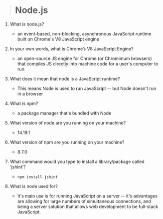 > # Node.js

1. What is node.js?
    - an event-based, non-blocking, asynchronous JavaScript runtime built on Chrome's V8 JavaScript engine

1. In your own words, what is Chrome’s V8 JavaScript Engine?
    - an open-source JS engine for Chrome (or Chromimum browsers) that compiles JS directly into machine code for a user's computer to run

1. What does it mean that node is a JavaScript runtime?
    - This means Node is used to run JavaScript -- but Node doesn't run in a browser

1. What is npm?
    - a package manager that's bundled with Node

1. What version of node are you running on your machine?
    - 14.19.1

1. What version of npm are you running on your machine?
    - 8.7.0

1. What command would you type to install a library/package called ‘jshint’?
    - `npm install jshint`

1. What is node used for?
    - It's main use is for running JavaScript on a server -- it's advantages are allowing for large numbers of simultaneous connections, and being a server solution that allows web development to be full-stack JavaScript.
